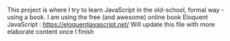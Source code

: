 This project is where I try to learn JavaScript in the old-school, formal way - using a book.
I am using the free (and awesome) online book Eloquent JavaScript : https://eloquentjavascript.net/
Will update this file with more elaborate content once I finish
